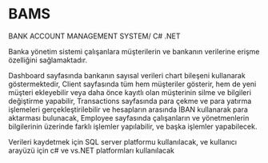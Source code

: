 # BAMS
BANK ACCOUNT MANAGEMENT SYSTEM/ C# .NET


Banka yönetim sistemi çalışanlara müşterilerin ve bankanın verilerine erişme özelliğini sağlamaktadır.

Dashboard sayfasında bankanın sayısal verileri chart bileşeni kullanarak göstermektedir, 
Client sayfasında tüm hem müşteriler gösterir, 
hem de yeni müşteri ekleyebilir veya daha önce kayıtlı olan müşterinin silme ve bilgileri değiştirme yapabilir,
Transactions sayfasında para çekme ve para yatırma işlemeleri gerçekleştirilebilir ve hesapların arasında İBAN kullanarak para aktarması bulunacak,
Employee sayfasında çalışanların ve yönetmenlerin bilgilerinin üzerinde farklı işlemler yapılabilir, ve başka işlemler yapabilecek.

Verileri kaydetmek için SQL server platformu kullanılacak,
ve kullanıcı arayüzü için c# ve vs.NET platformları kullanılacak
